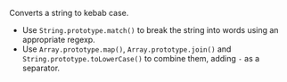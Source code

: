 Converts a string to kebab case.

- Use `String.prototype.match()` to break the string into words using an appropriate regexp.
- Use `Array.prototype.map()`, `Array.prototype.join()` and `String.prototype.toLowerCase()` to combine them, adding `-` as a separator.